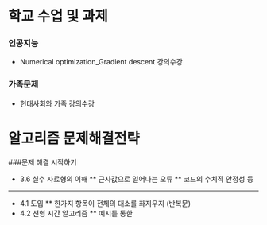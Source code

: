 학교 수업 및 과제
==============
### 인공지능
* Numerical optimization_Gradient descent 강의수강
### 가족문제
* 현대사회와 가족 강의수강



알고리즘 문제해결전략
==============
###문제 해결 시작하기
* 3.6 실수 자료형의 이해
** 근사값으로 일어나는 오류
** 코드의 수치적 안정성 등
----------------
* 4.1 도입
** 한가지 항목이 전체의 대소를 좌지우지 (반복문)
* 4.2 선형 시간 알고리즘
** 예시를 통한 
